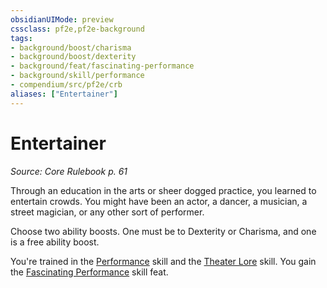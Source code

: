 ```yaml
---
obsidianUIMode: preview
cssclass: pf2e,pf2e-background
tags:
- background/boost/charisma
- background/boost/dexterity
- background/feat/fascinating-performance
- background/skill/performance
- compendium/src/pf2e/crb
aliases: ["Entertainer"]
---
```

# Entertainer
*Source: Core Rulebook p. 61*  

Through an education in the arts or sheer dogged practice, you learned to entertain crowds. You might have been an actor, a dancer, a musician, a street magician, or any other sort of performer.

Choose two ability boosts. One must be to Dexterity or Charisma, and one is a free ability boost.

You're trained in the [Performance](/compendium/skills.md#Performance) skill and the [Theater Lore](/compendium/skills.md#Lore) skill. You gain the [Fascinating Performance](/compendium/feats/fascinating-performance.md) skill feat.